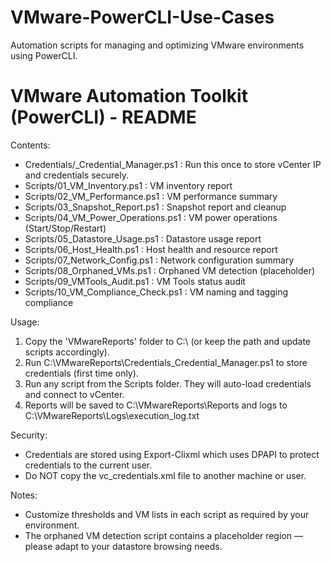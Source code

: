 # VMware-PowerCLI-Use-Cases
Automation scripts for managing and optimizing VMware environments using PowerCLI.

VMware Automation Toolkit (PowerCLI) - README
============================================

Contents:
- Credentials/_Credential_Manager.ps1  : Run this once to store vCenter IP and credentials securely.
- Scripts/01_VM_Inventory.ps1          : VM inventory report
- Scripts/02_VM_Performance.ps1        : VM performance summary
- Scripts/03_Snapshot_Report.ps1       : Snapshot report and cleanup
- Scripts/04_VM_Power_Operations.ps1   : VM power operations (Start/Stop/Restart)
- Scripts/05_Datastore_Usage.ps1       : Datastore usage report
- Scripts/06_Host_Health.ps1           : Host health and resource report
- Scripts/07_Network_Config.ps1        : Network configuration summary
- Scripts/08_Orphaned_VMs.ps1          : Orphaned VM detection (placeholder)
- Scripts/09_VMTools_Audit.ps1         : VM Tools status audit
- Scripts/10_VM_Compliance_Check.ps1   : VM naming and tagging compliance

Usage:
1. Copy the 'VMwareReports' folder to C:\ (or keep the path and update scripts accordingly).
2. Run C:\VMwareReports\Credentials\_Credential_Manager.ps1 to store credentials (first time only).
3. Run any script from the Scripts folder. They will auto-load credentials and connect to vCenter.
4. Reports will be saved to C:\VMwareReports\Reports and logs to C:\VMwareReports\Logs\execution_log.txt

Security:
- Credentials are stored using Export-Clixml which uses DPAPI to protect credentials to the current user.
- Do NOT copy the vc_credentials.xml file to another machine or user.

Notes:
- Customize thresholds and VM lists in each script as required by your environment.
- The orphaned VM detection script contains a placeholder region — please adapt to your datastore browsing needs.
